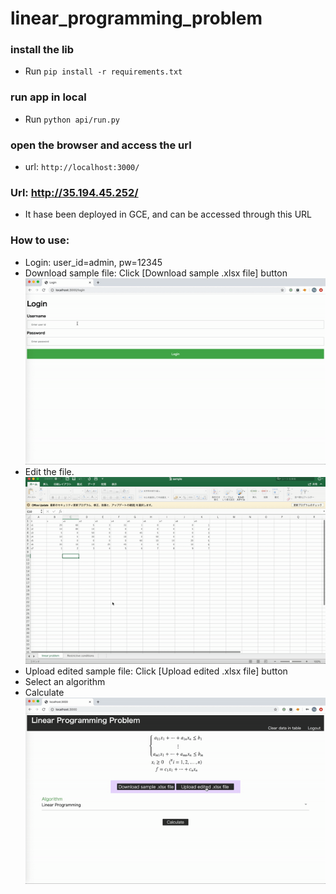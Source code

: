 # linear_programming_problem

### install the lib
- Run `pip install -r requirements.txt`
### run app in local
- Run `python api/run.py`
### open the browser and access the url
- url: `http://localhost:3000/`
### Url: http://35.194.45.252/
- It hase been deployed in GCE, and can be accessed through this URL 
### How to use:
- Login: user_id=admin, pw=12345
- Download sample file: Click [Download sample .xlsx file] button
![](./doc/login_download.gif)
- Edit the file.
![](./doc/edit.gif)
- Upload edited sample file: Click [Upload edited .xlsx file] button
- Select an algorithm
- Calculate
![](./doc/upload_cal.gif)

